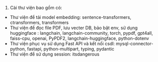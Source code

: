 1. Cài thư viện bao gồm có:
+ Thư viện để tải model embedding: sentence-transformers, ctransformers, transformers
+ Thư viện để đọc file PDF, lưu vecter DB, bảo bật env, sử dụng huggingface : langchain, langchain-community, torch, pypdf, gpt4all, faiss-cpu, openai, PyPDF2, langchain-huggingface, python-dotenv
+ Thư viện phục vụ sử dụng Fast API và kết nối csdl: mysql-connector-python, fastapi, python-multipart, typing, pydantic
+ Thư viện để sử dụng session: itsdangerous